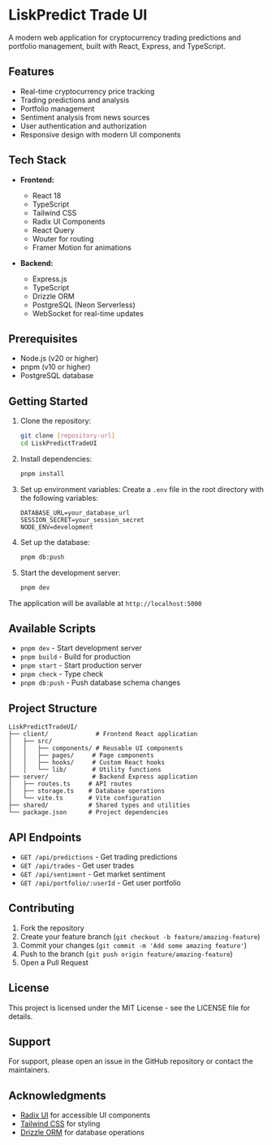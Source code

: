 # LiskPredict Trade UI

A modern web application for cryptocurrency trading predictions and portfolio management, built with React, Express, and TypeScript.

## Features

- Real-time cryptocurrency price tracking
- Trading predictions and analysis
- Portfolio management
- Sentiment analysis from news sources
- User authentication and authorization
- Responsive design with modern UI components

## Tech Stack

- **Frontend:**
  - React 18
  - TypeScript
  - Tailwind CSS
  - Radix UI Components
  - React Query
  - Wouter for routing
  - Framer Motion for animations

- **Backend:**
  - Express.js
  - TypeScript
  - Drizzle ORM
  - PostgreSQL (Neon Serverless)
  - WebSocket for real-time updates

## Prerequisites

- Node.js (v20 or higher)
- pnpm (v10 or higher)
- PostgreSQL database

## Getting Started

1. Clone the repository:
   ```bash
   git clone [repository-url]
   cd LiskPredictTradeUI
   ```

2. Install dependencies:
   ```bash
   pnpm install
   ```

3. Set up environment variables:
   Create a `.env` file in the root directory with the following variables:
   ```
   DATABASE_URL=your_database_url
   SESSION_SECRET=your_session_secret
   NODE_ENV=development
   ```

4. Set up the database:
   ```bash
   pnpm db:push
   ```

5. Start the development server:
   ```bash
   pnpm dev
   ```

The application will be available at `http://localhost:5000`

## Available Scripts

- `pnpm dev` - Start development server
- `pnpm build` - Build for production
- `pnpm start` - Start production server
- `pnpm check` - Type check
- `pnpm db:push` - Push database schema changes

## Project Structure

```
LiskPredictTradeUI/
├── client/             # Frontend React application
│   ├── src/
│   │   ├── components/ # Reusable UI components
│   │   ├── pages/     # Page components
│   │   ├── hooks/     # Custom React hooks
│   │   └── lib/       # Utility functions
├── server/            # Backend Express application
│   ├── routes.ts     # API routes
│   ├── storage.ts    # Database operations
│   └── vite.ts       # Vite configuration
├── shared/           # Shared types and utilities
└── package.json      # Project dependencies
```

## API Endpoints

- `GET /api/predictions` - Get trading predictions
- `GET /api/trades` - Get user trades
- `GET /api/sentiment` - Get market sentiment
- `GET /api/portfolio/:userId` - Get user portfolio

## Contributing

1. Fork the repository
2. Create your feature branch (`git checkout -b feature/amazing-feature`)
3. Commit your changes (`git commit -m 'Add some amazing feature'`)
4. Push to the branch (`git push origin feature/amazing-feature`)
5. Open a Pull Request

## License

This project is licensed under the MIT License - see the LICENSE file for details.

## Support

For support, please open an issue in the GitHub repository or contact the maintainers.

## Acknowledgments

- [Radix UI](https://www.radix-ui.com/) for accessible UI components
- [Tailwind CSS](https://tailwindcss.com/) for styling
- [Drizzle ORM](https://orm.drizzle.team/) for database operations 